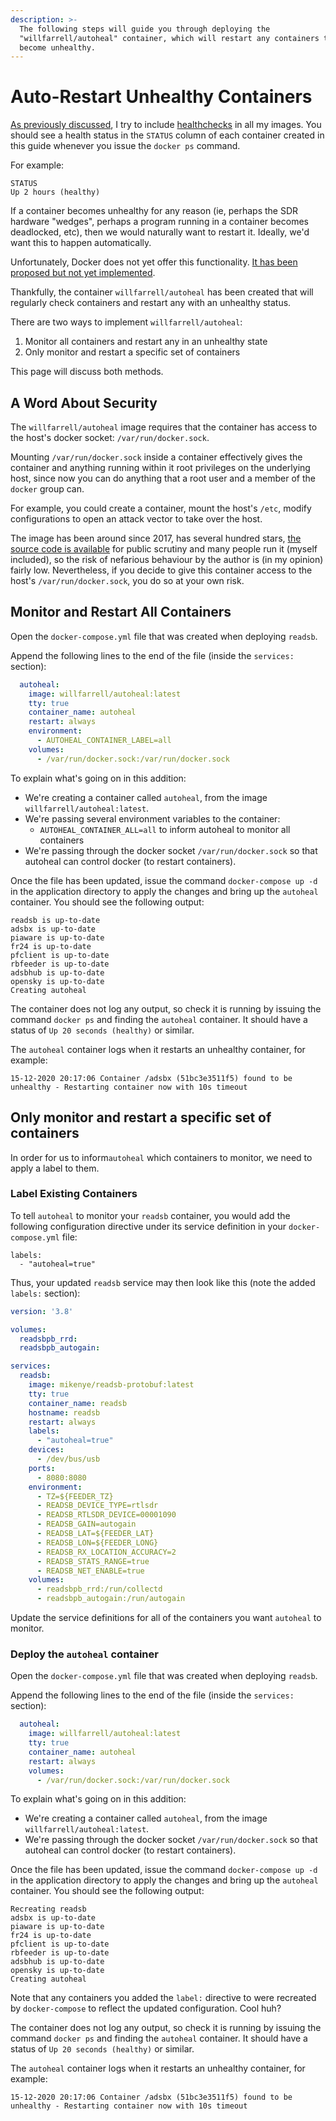 ```yaml
---
description: >-
  The following steps will guide you through deploying the
  "willfarrell/autoheal" container, which will restart any containers that
  become unhealthy.
---
```


# Auto-Restart Unhealthy Containers

[As previously discussed](../foundations/common-tasks-and-info.md#information-on-healthchecks), I try to include [healthchecks](https://docs.docker.com/engine/reference/builder/) in all my images. You should see a health status in the `STATUS` column of each container created in this guide whenever you issue the `docker ps` command.

For example:

```text
STATUS
Up 2 hours (healthy)
```

If a container becomes unhealthy for any reason \(ie, perhaps the SDR hardware "wedges", perhaps a program running in a container becomes deadlocked, etc\), then we would naturally want to restart it. Ideally, we'd want this to happen automatically.

Unfortunately, Docker does not yet offer this functionality. [It has been proposed but not yet implemented](https://github.com/moby/moby/pull/22719).

Thankfully, the container `willfarrell/autoheal` has been created that will regularly check containers and restart any with an unhealthy status.

There are two ways to implement `willfarrell/autoheal`:

1. Monitor all containers and restart any in an unhealthy state
2. Only monitor and restart a specific set of containers

This page will discuss both methods.

## A Word About Security

The `willfarrell/autoheal` image requires that the container has access to the host's docker socket: `/var/run/docker.sock`.

Mounting `/var/run/docker.sock` inside a container effectively gives the container and anything running within it root privileges on the underlying host, since now you can do anything that a root user and a member of the `docker` group can.

For example, you could create a container, mount the host's `/etc`, modify configurations to open an attack vector to take over the host.

The image has been around since 2017, has several hundred stars, [the source code is available](https://github.com/willfarrell/docker-autoheal/blob/main/docker-entrypoint) for public scrutiny and many people run it \(myself included\), so the risk of nefarious behaviour by the author is \(in my opinion\) fairly low. Nevertheless, if you decide to give this container access to the host's `/var/run/docker.sock`, you do so at your own risk.

## Monitor and Restart All Containers

Open the `docker-compose.yml` file that was created when deploying `readsb`.

Append the following lines to the end of the file \(inside the `services:` section\):

```yaml
  autoheal:
    image: willfarrell/autoheal:latest
    tty: true
    container_name: autoheal
    restart: always
    environment:
      - AUTOHEAL_CONTAINER_LABEL=all
    volumes:
      - /var/run/docker.sock:/var/run/docker.sock
```

To explain what's going on in this addition:

* We're creating a container called `autoheal`, from the image `willfarrell/autoheal:latest`.
* We're passing several environment variables to the container:
  * `AUTOHEAL_CONTAINER_ALL=all` to inform autoheal to monitor all containers
* We're passing through the docker socket `/var/run/docker.sock` so that autoheal can control docker \(to restart containers\).

Once the file has been updated, issue the command `docker-compose up -d` in the application directory to apply the changes and bring up the `autoheal` container. You should see the following output:

```text
readsb is up-to-date
adsbx is up-to-date
piaware is up-to-date
fr24 is up-to-date
pfclient is up-to-date
rbfeeder is up-to-date
adsbhub is up-to-date
opensky is up-to-date
Creating autoheal
```

The container does not log any output, so check it is running by issuing the command `docker ps` and finding the `autoheal` container. It should have a status of `Up 20 seconds (healthy)` or similar.

The `autoheal` container logs when it restarts an unhealthy container, for example:

```text
15-12-2020 20:17:06 Container /adsbx (51bc3e3511f5) found to be unhealthy - Restarting container now with 10s timeout
```

## Only monitor and restart a specific set of containers

In order for us to inform`autoheal` which containers to monitor, we need to apply a label to them.

### Label Existing Containers

To tell `autoheal` to monitor your `readsb` container, you would add the following configuration directive under its service definition in your `docker-compose.yml` file:

```text
labels:
  - "autoheal=true"
```

Thus, your updated `readsb` service may then look like this \(note the added `labels:` section\):

```yaml
version: '3.8'

volumes:
  readsbpb_rrd:
  readsbpb_autogain:

services:
  readsb:
    image: mikenye/readsb-protobuf:latest
    tty: true
    container_name: readsb
    hostname: readsb
    restart: always
    labels:
      - "autoheal=true"
    devices:
      - /dev/bus/usb
    ports:
      - 8080:8080
    environment:
      - TZ=${FEEDER_TZ}
      - READSB_DEVICE_TYPE=rtlsdr
      - READSB_RTLSDR_DEVICE=00001090
      - READSB_GAIN=autogain
      - READSB_LAT=${FEEDER_LAT}
      - READSB_LON=${FEEDER_LONG}
      - READSB_RX_LOCATION_ACCURACY=2
      - READSB_STATS_RANGE=true
      - READSB_NET_ENABLE=true
    volumes:
      - readsbpb_rrd:/run/collectd
      - readsbpb_autogain:/run/autogain
```

Update the service definitions for all of the containers you want `autoheal` to monitor.

### Deploy the `autoheal` container

Open the `docker-compose.yml` file that was created when deploying `readsb`.

Append the following lines to the end of the file \(inside the `services:` section\):

```yaml
  autoheal:
    image: willfarrell/autoheal:latest
    tty: true
    container_name: autoheal
    restart: always
    volumes:
      - /var/run/docker.sock:/var/run/docker.sock
```

To explain what's going on in this addition:

* We're creating a container called `autoheal`, from the image `willfarrell/autoheal:latest`.
* We're passing through the docker socket `/var/run/docker.sock` so that autoheal can control docker \(to restart containers\).

Once the file has been updated, issue the command `docker-compose up -d` in the application directory to apply the changes and bring up the `autoheal` container. You should see the following output:

```text
Recreating readsb
adsbx is up-to-date
piaware is up-to-date
fr24 is up-to-date
pfclient is up-to-date
rbfeeder is up-to-date
adsbhub is up-to-date
opensky is up-to-date
Creating autoheal
```

Note that any containers you added the `label:` directive to were recreated by `docker-compose` to reflect the updated configuration. Cool huh?

The container does not log any output, so check it is running by issuing the command `docker ps` and finding the `autoheal` container. It should have a status of `Up 20 seconds (healthy)` or similar.

The `autoheal` container logs when it restarts an unhealthy container, for example:

```text
15-12-2020 20:17:06 Container /adsbx (51bc3e3511f5) found to be unhealthy - Restarting container now with 10s timeout
```

